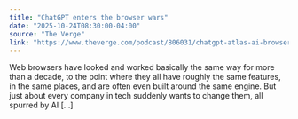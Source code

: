 ```yaml
---
title: "ChatGPT enters the browser wars"
date: "2025-10-24T08:30:00-04:00"
source: "The Verge"
link: "https://www.theverge.com/podcast/806031/chatgpt-atlas-ai-browser-wars-vergecast-warner-bros-discovery-sale"
---
```


Web browsers have looked and worked basically the same way for more than a decade, to the point where they all have roughly the same features, in the same places, and are often even built around the same engine. But just about every company in tech suddenly wants to change them, all spurred by AI [&#8230;]

